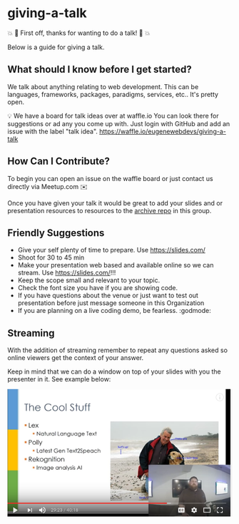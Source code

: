 # giving-a-talk

💥 🎉  First off, thanks for wanting to do a talk! 🎉 💥

Below is a guide for giving a talk.

## What should I know before I get started?
We talk about anything relating to web development. This can be languages, frameworks, packages, paradigms, services, etc.. It's pretty open.

💡 We have a board for talk ideas over at waffle.io You can look there for suggestions or ad any you come up with. Just login with GitHub and add an issue with the label "talk idea". https://waffle.io/eugenewebdevs/giving-a-talk

## How Can I Contribute?
To begin you can open an issue on the waffle board or just contact us directly via Meetup.com ✉️

Once you have given your talk it would be great to add your slides and or presentation resources to resources to the [archive repo](https://github.com/eugenewebdevs/archive) in this group.

## Friendly Suggestions
* Give your self plenty of time to prepare. Use https://slides.com/
* Shoot for 30 to 45 min
* Make your presentation web based and available online so we can stream. Use https://slides.com/!!!
* Keep the scope small and relevant to your topic.
* Check the font size you have if you are showing code.
* If you have questions about the venue or just want to test out presentation before just message someone in this Organization
* If you are planning on a live coding demo, be fearless. :godmode:


## Streaming
With the addition of streaming remember to repeat any questions asked so online viewers get the context of your answer.

Keep in mind that we can do a window on top of your slides with you the presenter in it. See example below:

![alt text](assets/streamExample.png "screen in screen")
